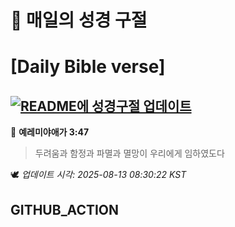# 🙏 매일의 성경 구절
# [Daily Bible verse]
## [![README에 성경구절 업데이트](https://github.com/DONGSUKA/first_test/actions/workflows/update-readme-bible.yml/badge.svg)](https://github.com/DONGSUKA/first_test/actions/workflows/update-readme-bible.yml)
<!-- START_BIBLE_VERSE -->
📖 **예레미야애가 3:47**
> 두려움과 함정과 파멸과 멸망이 우리에게 임하였도다

🕊️ _업데이트 시각: 2025-08-13 08:30:22 KST_
  <!-- END_BIBLE_VERSE -->
## GITHUB_ACTION
